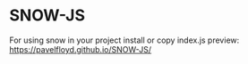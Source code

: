 # SNOW-JS
For using snow in your project install or copy index.js
preview: https://pavelfloyd.github.io/SNOW-JS/
